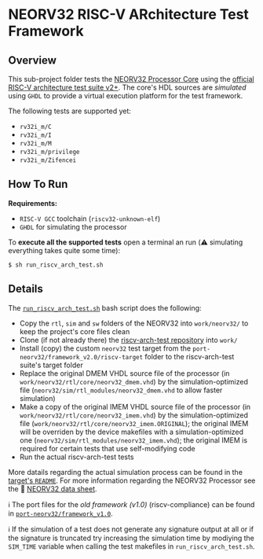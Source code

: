# NEORV32 RISC-V ARchitecture Test Framework

## Overview

This sub-project folder tests the [NEORV32 Processor Core](https://github.com/stnolting/neorv32)
using the [official RISC-V architecture test suite v2+](https://github.com/riscv/riscv-arch-test). The core's HDL sources are *simulated* using
`GHDL` to provide a virtual execution platform for the test framework.

The following tests are supported yet:

* `rv32i_m/C`
* `rv32i_m/I`
* `rv32i_m/M`
* `rv32i_m/privilege`
* `rv32i_m/Zifencei`


## How To Run

**Requirements:**
* `RISC-V GCC` toolchain (`riscv32-unknown-elf`)
* `GHDL` for simulating the processor

To **execute all the supported tests** open a terminal an run (:warning: simulating everything takes quite some time):

    $ sh run_riscv_arch_test.sh


## Details

The [`run_riscv_arch_test.sh`](https://github.com/stnolting/neorv32/blob/master/riscv-arch-test/run_riscv_arch_test.sh)
bash script does the following:

* Copy the `rtl`, `sim` and `sw` folders of the NEORV32 into `work/neorv32/` to keep the project's core files clean
* Clone (if not already there) the [riscv-arch-test repository](https://github.com/riscv/riscv-arch-test) into `work/`
* Install (copy) the custom `neorv32` test target from the `port-neorv32/framework_v2.0/riscv-target` folder to the riscv-arch-test suite's target folder
* Replace the original DMEM VHDL source file of the processor (in `work/neorv32/rtl/core/neorv32_dmem.vhd`) by the simulation-optimized file (`neorv32/sim/rtl_modules/neorv32_dmem.vhd` to allow faster simulation)
* Make a copy of the original IMEM VHDL source file of the processor (in `work/neorv32/rtl/core/neorv32_imem.vhd`) by the simulation-optimized file (`work/neorv32/rtl/core/neorv32_imem.ORIGINAL`); the original IMEM will be overriden by the device makefiles with a simulation-optimized one (`neorv32/sim/rtl_modules/neorv32_imem.vhd`); the original IMEM is required for certain tests that use self-modifying code
* Run the actual riscv-arch-test tests

More datails regarding the actual simulation process can be found in the [target's
`README`](https://github.com/stnolting/neorv32/blob/master/riscv-arch-test/port-neorv32/framework_v2.0/riscv-target/neorv32/README.md).
For more information regarding the NEORV32 Processor see the :page_facing_up:
[NEORV32 data sheet](https://raw.githubusercontent.com/stnolting/neorv32/master/docs/NEORV32.pdf).

:information_source: The port files for the *old framework (v1.0)* (riscv-compliance) can be found in
[`port-neorv32/framework_v1.0`](https://github.com/stnolting/neorv32/tree/master/riscv-compliance/port-neorv32/framework_v1.0/riscv-target).

:information_source: If the simulation of a test does not generate any signature output at all or if the signature is truncated
try increasing the simulation time by modiying the `SIM_TIME` variable when calling the test makefiles in `run_riscv_arch_test.sh`.
